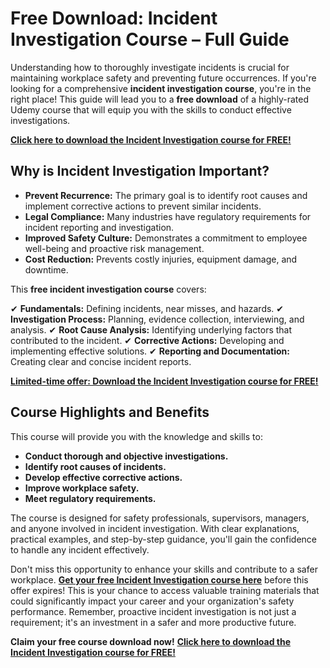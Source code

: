 # Free Download: Incident Investigation Course – Full Guide

Understanding how to thoroughly investigate incidents is crucial for maintaining workplace safety and preventing future occurrences. If you're looking for a comprehensive **incident investigation course**, you're in the right place! This guide will lead you to a **free download** of a highly-rated Udemy course that will equip you with the skills to conduct effective investigations.

[**Click here to download the Incident Investigation course for FREE!**](https://udemywork.com/incident-investigation-course)

## Why is Incident Investigation Important?

*   **Prevent Recurrence:** The primary goal is to identify root causes and implement corrective actions to prevent similar incidents.
*   **Legal Compliance:** Many industries have regulatory requirements for incident reporting and investigation.
*   **Improved Safety Culture:** Demonstrates a commitment to employee well-being and proactive risk management.
*   **Cost Reduction:** Prevents costly injuries, equipment damage, and downtime.

This **free incident investigation course** covers:

✔ **Fundamentals:** Defining incidents, near misses, and hazards.
✔ **Investigation Process:** Planning, evidence collection, interviewing, and analysis.
✔ **Root Cause Analysis:** Identifying underlying factors that contributed to the incident.
✔ **Corrective Actions:** Developing and implementing effective solutions.
✔ **Reporting and Documentation:** Creating clear and concise incident reports.

[**Limited-time offer: Download the Incident Investigation course for FREE!**](https://udemywork.com/incident-investigation-course)

## Course Highlights and Benefits

This course will provide you with the knowledge and skills to:

*   **Conduct thorough and objective investigations.**
*   **Identify root causes of incidents.**
*   **Develop effective corrective actions.**
*   **Improve workplace safety.**
*   **Meet regulatory requirements.**

The course is designed for safety professionals, supervisors, managers, and anyone involved in incident investigation. With clear explanations, practical examples, and step-by-step guidance, you'll gain the confidence to handle any incident effectively.

Don't miss this opportunity to enhance your skills and contribute to a safer workplace. **[Get your free Incident Investigation course here](https://udemywork.com/incident-investigation-course)** before this offer expires! This is your chance to access valuable training materials that could significantly impact your career and your organization's safety performance. Remember, proactive incident investigation is not just a requirement; it's an investment in a safer and more productive future.

**Claim your free course download now!**
[**Click here to download the Incident Investigation course for FREE!**](https://udemywork.com/incident-investigation-course)
